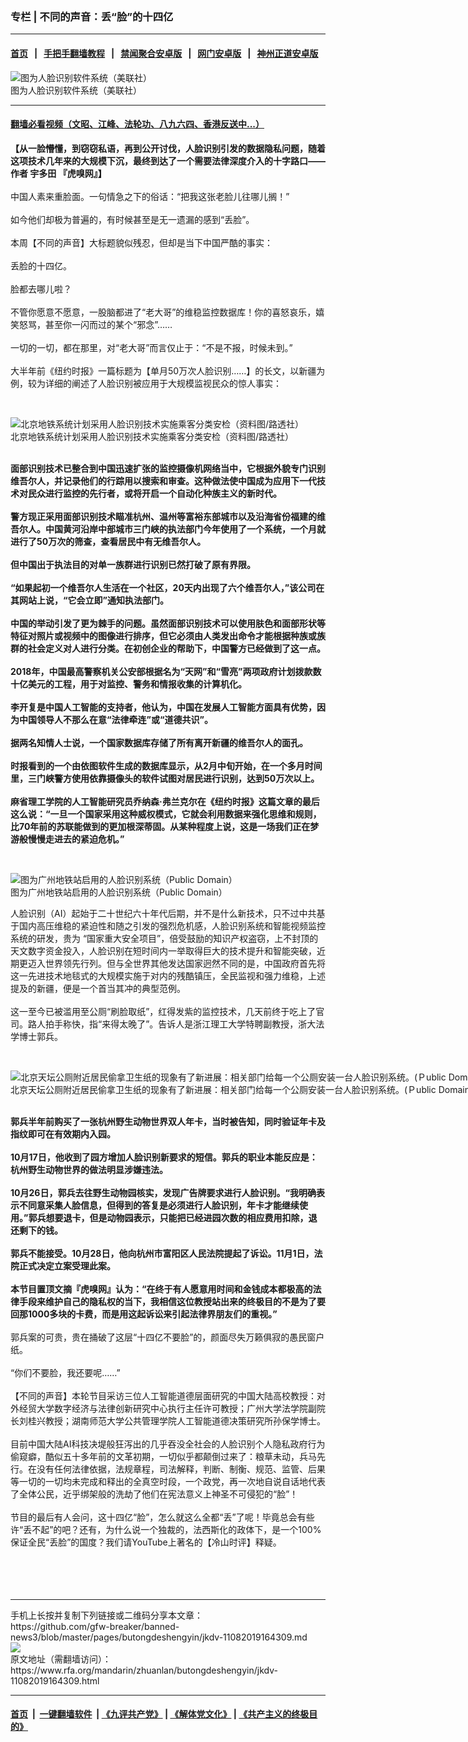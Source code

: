### 专栏 | 不同的声音：丢“脸”的十四亿
------------------------

#### [首页](https://github.com/gfw-breaker/banned-news3/blob/master/README.md) &nbsp;&nbsp;|&nbsp;&nbsp; [手把手翻墙教程](https://github.com/gfw-breaker/guides/wiki) &nbsp;&nbsp;|&nbsp;&nbsp; [禁闻聚合安卓版](https://github.com/gfw-breaker/bn-android) &nbsp;&nbsp;|&nbsp;&nbsp; [网门安卓版](https://github.com/oGate2/oGate) &nbsp;&nbsp;|&nbsp;&nbsp; [神州正道安卓版](https://github.com/SzzdOgate/update) 



<div id="headerimg">
 <img alt="图为人脸识别软件系统（美联社） " src="https://www.rfa.org/mandarin/ytbdzhuantixilie/jiankong/rc1-09172019115120.html/20181102221051-DIADF-en03g40.jpg/image" title="图为人脸识别软件系统（美联社） "/>
 <div id="headerimgcontents">
  <div id="headerimgcaption">
   <span>
    图为人脸识别软件系统（美联社）
   </span>
   <!-- zoomattribute -->
  </div>
  <!-- headerimgcaption -->
 </div>
 <!-- headerimagecontents -->
</div>

<hr/>


#### [翻墙必看视频（文昭、江峰、法轮功、八九六四、香港反送中...）](https://github.com/gfw-breaker/banned-news3/blob/master/pages/links.md)

<div id="storytext">
 <div>
  <div class="slot_header">
  </div>
 </div>
 <p>
  <b>
   【从一脸懵懂，到窃窃私语，再到公开讨伐，人脸识别引发的数据隐私问题，随着这项技术几年来的大规模下沉，最终到达了一个需要法律深度介入的十字路口——作者 宇多田 『虎嗅网』】
  </b>
  <br/>
  <br/>
  中国人素来重脸面。一句情急之下的俗话：“把我这张老脸儿往哪儿搁！”
  <br/>
  <br/>
  如今他们却极为普遍的，有时候甚至是无一遗漏的感到“丢脸”。
  <br/>
  <br/>
  本周【不同的声音】大标题貌似残忍，但却是当下中国严酷的事实：
  <br/>
  <br/>
  丢脸的十四亿。
  <br/>
  <br/>
  脸都去哪儿啦？
  <br/>
  <br/>
  不管你愿意不愿意，一股脑都进了“老大哥”的维稳监控数据库！你的喜怒哀乐，嬉笑怒骂，甚至你一闪而过的某个“邪念”……
  <br/>
  <br/>
  一切的一切，都在那里，对“老大哥”而言仅止于：“不是不报，时候未到。”
  <br/>
  <br/>
  大半年前《纽约时报》一篇标题为【单月50万次人脸识别……】的长文，以新疆为例，较为详细的阐述了人脸识别被应用于大规模监视民众的惊人事实：
 </p>
 <p>
  <br/>
  <div class="image-inline captioned" style="width:622px;">
   <div style="width:622px;">
    <img alt="北京地铁系统计划采用人脸识别技术实施乘客分类安检（资料图/路透社）" src="https://www.rfa.org/mandarin/yataibaodao/renquanfazhi/xql-11012019125101.html/yt1101c.jpg" title="北京地铁系统计划采用人脸识别技术实施乘客分类安检（资料图/路透社）"/>
   </div>
   <div class="image-caption">
    <span style="width:622px;">
     北京地铁系统计划采用人脸识别技术实施乘客分类安检（资料图/路透社）
    </span>
    <span class="copyright">
    </span>
   </div>
  </div>
  <br/>
  <b>
  </b>
 </p>
 <p>
  <b>
   面部识别技术已整合到中国迅速扩张的监控摄像机网络当中，它根据外貌专门识别维吾尔人，并记录他们的行踪用以搜索和审查。这种做法使中国成为应用下一代技术对民众进行监控的先行者，或将开启一个自动化种族主义的新时代。
   <br/>
   <br/>
   警方现正采用面部识别技术瞄准杭州、温州等富裕东部城市以及沿海省份福建的维吾尔人。中国黄河沿岸中部城市三门峡的执法部门今年使用了一个系统，一个月就进行了50万次的筛查，查看居民中有无维吾尔人。
   <br/>
   <br/>
   但中国出于执法目的对单一族群进行识别已然打破了原有界限。
   <br/>
   <br/>
   “如果起初一个维吾尔人生活在一个社区，20天内出现了六个维吾尔人，”该公司在其网站上说，“它会立即”通知执法部门。
   <br/>
   <br/>
   中国的举动引发了更为棘手的问题。虽然面部识别技术可以使用肤色和面部形状等特征对照片或视频中的图像进行排序，但它必须由人类发出命令才能根据种族或族群的社会定义对人进行分类。在初创企业的帮助下，中国警方已经做到了这一点。
   <br/>
   <br/>
   2018年，中国最高警察机关公安部根据名为“天网”和“雪亮”两项政府计划拨款数十亿美元的工程，用于对监控、警务和情报收集的计算机化。
   <br/>
   <br/>
   李开复是中国人工智能的支持者，他认为，中国在发展人工智能方面具有优势，因为中国领导人不那么在意“法律牵连”或“道德共识”。
   <br/>
   <br/>
   据两名知情人士说，一个国家数据库存储了所有离开新疆的维吾尔人的面孔。
   <br/>
  </b>
  <br/>
  <b>
   时报看到的一个由依图软件生成的数据库显示，从2月中旬开始，在一个多月时间里，三门峡警方使用依靠摄像头的软件试图对居民进行识别，达到50万次以上。
   <br/>
   <br/>
   麻省理工学院的人工智能研究员乔纳森·弗兰克尔在《纽约时报》这篇文章的最后这么说：“一旦一个国家采用这种威权模式，它就会利用数据来强化思维和规则，比70年前的苏联能做到的更加根深蒂固。从某种程度上说，这是一场我们正在梦游般慢慢走进去的紧迫危机。”
  </b>
 </p>
 <p>
  <b>
  </b>
  <br/>
  <div class="image-inline captioned" style="width:700px;">
   <div style="width:700px;">
    <img alt="图为广州地铁站启用的人脸识别系统（Public Domain）" src="https://www.rfa.org/mandarin/yataibaodao/renquanfazhi/ql2-10262018094621.html/qlb1026.jpg" title="图为广州地铁站启用的人脸识别系统（Public Domain）"/>
   </div>
   <div class="image-caption">
    <span style="width:700px;">
     图为广州地铁站启用的人脸识别系统（Public Domain）
    </span>
    <span class="copyright">
    </span>
   </div>
  </div>
 </p>
 <p>
  人脸识别（AI）起始于二十世纪六十年代后期，并不是什么新技术，只不过中共基于国内高压维稳的紧迫性和随之引发的强烈危机感，人脸识别系统和智能视频监控系统的研发，贵为 “国家重大安全项目”，倍受鼓励的知识产权盗窃，上不封顶的天文数字资金投入，人脸识别在短时间内一举取得巨大的技术提升和智能突破，近期更迈入世界领先行列。但与全世界其他发达国家迥然不同的是，中国政府首先将这一先进技术地毯式的大规模实施于对内的残酷镇压，全民监视和强力维稳，上述提及的新疆，便是一个首当其冲的典型范例。
  <br/>
  <br/>
  这一至今已被滥用至公厕“刷脸取纸”，红得发紫的监控技术，几天前终于吃上了官司。路人拍手称快，指“来得太晚了”。告诉人是浙江理工大学特聘副教授，浙大法学博士郭兵。
 </p>
 <p>
  <br/>
  <div class="image-inline captioned" style="width:1000px;">
   <div style="width:1000px;">
    <img alt="北京天坛公厕附近居民偷拿卫生纸的现象有了新进展：相关部门给每一个公厕安装一台人脸识别系统。(Ｐublic Domain)" src="https://www.rfa.org/mandarin/yataibaodao/shehui/gr-04062017102613.html/m0406-grp.jpg" title="北京天坛公厕附近居民偷拿卫生纸的现象有了新进展：相关部门给每一个公厕安装一台人脸识别系统。(Ｐublic Domain)"/>
   </div>
   <div class="image-caption">
    <span style="width:1000px;">
     北京天坛公厕附近居民偷拿卫生纸的现象有了新进展：相关部门给每一个公厕安装一台人脸识别系统。(Ｐublic Domain)
    </span>
    <span class="copyright">
    </span>
   </div>
  </div>
  <br/>
  <b>
  </b>
 </p>
 <p>
  <b>
   郭兵半年前购买了一张杭州野生动物世界双人年卡，当时被告知，同时验证年卡及指纹即可在有效期内入园。
   <br/>
   <br/>
   10月17日，他收到了园方增加人脸识别新要求的短信。郭兵的职业本能反应是：杭州野生动物世界的做法明显涉嫌违法。
   <br/>
   <br/>
   10月26日，郭兵去往野生动物园核实，发现广告牌要求进行人脸识别。“我明确表示不同意采集人脸信息，但得到的答复是必须进行人脸识别，年卡才能继续使用。”郭兵想要退卡，但是动物园表示，只能把已经进园次数的相应费用扣除，退还剩下的钱。
   <br/>
   <br/>
   郭兵不能接受。10月28日，他向杭州市富阳区人民法院提起了诉讼。11月1日，法院正式决定立案受理此案。
   <br/>
   <br/>
   本节目置顶文摘『虎嗅网』认为：“在终于有人愿意用时间和金钱成本都极高的法律手段来维护自己的隐私权的当下，我相信这位教授站出来的终极目的不是为了要回那1000多块的卡费，而是用这起诉讼来引起法律界朋友们的重视。”
   <br/>
  </b>
  <br/>
  郭兵案的可贵，贵在捅破了这层“十四亿不要脸”的，颜面尽失万籁俱寂的愚民窗户纸。
  <br/>
  <br/>
  “你们不要脸，我还要呢……”
  <br/>
  <br/>
  【不同的声音】本轮节目采访三位人工智能道德层面研究的中国大陆高校教授：对外经贸大学数字经济与法律创新研究中心执行主任许可教授；广州大学法学院副院长刘桂兴教授；湖南师范大学公共管理学院人工智能道德决策研究所孙保学博士。
  <br/>
  <br/>
  目前中国大陆AI科技决堤般狂泻出的几乎吞没全社会的人脸识别个人隐私政府行为偷窥癖，酷似五十多年前的文革初期，一切似乎都颠倒过来了：粮草未动，兵马先行。在没有任何法律依据，法规章程，司法解释，判断、制衡、规范、监管、后果等一切的一切均未完成和释出的全真空时段，一个政党，再一次地自说自话地代表了全体公民，近乎绑架般的洗劫了他们在宪法意义上神圣不可侵犯的“脸”！
  <br/>
  <br/>
  节目的最后有人会问，这十四亿“脸”，怎么就这么全都“丢”了呢！毕竟总会有些许“丢不起”的吧？还有，为什么说一个独裁的，法西斯化的政体下，是一个100%保证全民“丢脸”的国度？我们请YouTube上著名的【冷山时评】释疑。
  <br/>
  <br/>
  <br/>
  <br/>
  <br/>
 </p>
</div>

<hr/>
手机上长按并复制下列链接或二维码分享本文章：<br/>
https://github.com/gfw-breaker/banned-news3/blob/master/pages/butongdeshengyin/jkdv-11082019164309.md <br/>
<a href='https://github.com/gfw-breaker/banned-news3/blob/master/pages/butongdeshengyin/jkdv-11082019164309.md'><img src='https://github.com/gfw-breaker/banned-news3/blob/master/pages/butongdeshengyin/jkdv-11082019164309.md.png'/></a> <br/>
原文地址（需翻墙访问）：https://www.rfa.org/mandarin/zhuanlan/butongdeshengyin/jkdv-11082019164309.html


------------------------
#### [首页](https://github.com/gfw-breaker/banned-news3/blob/master/README.md) &nbsp;|&nbsp; [一键翻墙软件](https://github.com/gfw-breaker/nogfw/blob/master/README.md) &nbsp;| [《九评共产党》](https://github.com/gfw-breaker/9ping.md/blob/master/README.md#九评之一评共产党是什么) | [《解体党文化》](https://github.com/gfw-breaker/jtdwh.md/blob/master/README.md) | [《共产主义的终极目的》](https://github.com/gfw-breaker/gczydzjmd.md/blob/master/README.md)


<img src='http://gfw-breaker.win/banned-news3/pages/butongdeshengyin/jkdv-11082019164309.md' width='0px' height='0px'/>